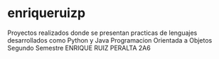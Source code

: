 # enriqueruizp
Proyectos realizados donde se presentan practicas de lenguajes  desarrollados como Python y Java 
Programacion Orientada a Objetos Segundo Semestre
ENRIQUE RUIZ PERALTA 2A6 
